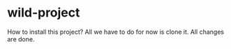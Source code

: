 # wild-project

How to install this project?
All we have to do for now is clone it.
All changes are done.

